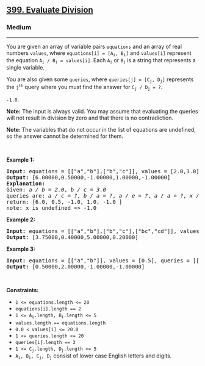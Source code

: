 <h2><a href="https://leetcode.com/problems/evaluate-division/">399. Evaluate Division</a></h2><h3>Medium</h3><hr><div><p><font>You are given an array of variable pairs </font><code>equations</code><font> and an array of real numbers </font><code>values</code><font>, where </font><code>equations[i] = [A<sub>i</sub>, B<sub>i</sub>]</code><font> and </font><code>values[i]</code><font> represent the equation </font><code>A<sub>i</sub> / B<sub>i</sub> = values[i]</code><font>. Each </font><code>A<sub>i</sub></code><font> or </font><code>B<sub>i</sub></code><font> is a string that represents a single variable.</font></p>

<p><font>You are also given some </font><code>queries</code><font>, where </font><code>queries[j] = [C<sub>j</sub>, D<sub>j</sub>]</code><font> represents the </font><code>j<sup>th</sup></code><font> query where you must find the answer for </font><code>C<sub>j</sub> / D<sub>j</sub> = ?</code><font>.</font></p>

<p><code>-1.0</code><font>.</font></p>

<p><strong>Note:</strong> The input is always valid. You may assume that evaluating the queries will not result in division by zero and that there is no contradiction.</p>

<p><strong>Note:&nbsp;</strong>The variables that do not occur in the list of equations are undefined, so the answer cannot be determined for them.</p>

<p>&nbsp;</p>
<p><strong class="example">Example 1:</strong></p>

<pre><strong>Input:</strong> equations = [["a","b"],["b","c"]], values = [2.0,3.0], queries = [["a","c"],["b","a"],["a","e"],["a","a"],["x","x"]]
<strong>Output:</strong> [6.00000,0.50000,-1.00000,1.00000,-1.00000]
<strong>Explanation:</strong> 
Given: <em>a / b = 2.0</em>, <em>b / c = 3.0</em>
queries are: <em>a / c = ?</em>, <em>b / a = ?</em>, <em>a / e = ?</em>, <em>a / a = ?</em>, <em>x / x = ? </em>
return: [6.0, 0.5, -1.0, 1.0, -1.0 ]
note: x is undefined =&gt; -1.0</pre>

<p><strong class="example">Example 2:</strong></p>

<pre><strong>Input:</strong> equations = [["a","b"],["b","c"],["bc","cd"]], values = [1.5,2.5,5.0], queries = [["a","c"],["c","b"],["bc","cd"],["cd","bc"]]
<strong>Output:</strong> [3.75000,0.40000,5.00000,0.20000]
</pre>

<p><strong class="example">Example 3:</strong></p>

<pre><strong>Input:</strong> equations = [["a","b"]], values = [0.5], queries = [["a","b"],["b","a"],["a","c"],["x","y"]]
<strong>Output:</strong> [0.50000,2.00000,-1.00000,-1.00000]
</pre>

<p>&nbsp;</p>
<p><strong>Constraints:</strong></p>

<ul>
	<li><code>1 &lt;= equations.length &lt;= 20</code></li>
	<li><code>equations[i].length == 2</code></li>
	<li><code>1 &lt;= A<sub>i</sub>.length, B<sub>i</sub>.length &lt;= 5</code></li>
	<li><code>values.length == equations.length</code></li>
	<li><code>0.0 &lt; values[i] &lt;= 20.0</code></li>
	<li><code>1 &lt;= queries.length &lt;= 20</code></li>
	<li><code>queries[i].length == 2</code></li>
	<li><code>1 &lt;= C<sub>j</sub>.length, D<sub>j</sub>.length &lt;= 5</code></li>
	<li><code>A<sub>i</sub>, B<sub>i</sub>, C<sub>j</sub>, D<sub>j</sub></code><font> consist of lower case English letters and digits.</font></li>
</ul>
</div>
